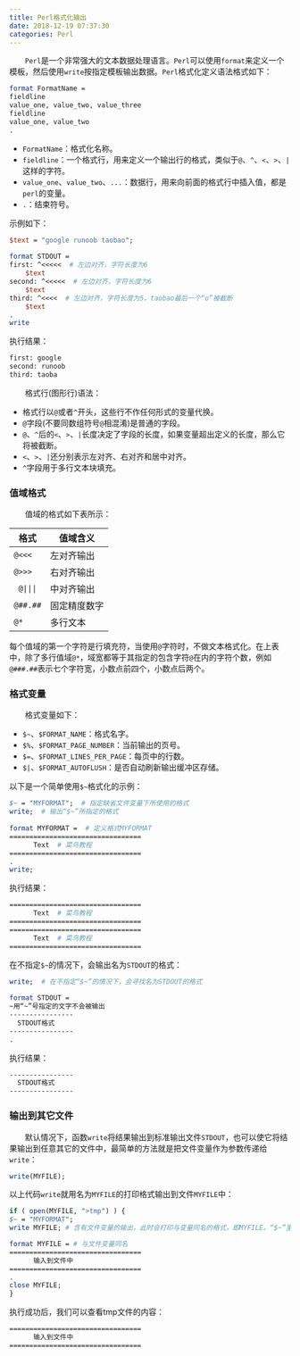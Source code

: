 ```yaml
---
title: Perl格式化输出
date: 2018-12-19 07:37:30
categories: Perl
---
```


&emsp;&emsp;`Perl`是一个非常强大的文本数据处理语言。`Perl`可以使用`format`来定义一个模板，然后使用`write`按指定模板输出数据。`Perl`格式化定义语法格式如下：

``` perl
format FormatName =
fieldline
value_one, value_two, value_three
fieldline
value_one, value_two
.
```

- `FormatName`：格式化名称。
- `fieldline`：一个格式行，用来定义一个输出行的格式，类似于`@`、`^`、`<`、`>`、`|`这样的字符。
- `value_one`、`value_two`、`...`：数据行，用来向前面的格式行中插入值，都是`perl`的变量。
- `.`：结束符号。

示例如下：

``` perl
$text = "google runoob taobao";
​
format STDOUT =
first: ^<<<<<  # 左边对齐，字符长度为6
    $text
second: ^<<<<<  # 左边对齐，字符长度为6
    $text
third: ^<<<<  # 左边对齐，字符长度为5，taobao最后一个“o”被截断
    $text  
.
write
```

执行结果：

``` bash
first: google
second: runoob
third: taoba
```

&emsp;&emsp;格式行(图形行)语法：

- 格式行以`@`或者`^`开头，这些行不作任何形式的变量代换。
- `@`字段(不要同数组符号`@`相混淆)是普通的字段。
- `@`、`^`后的`<`、`>`、`|`长度决定了字段的长度，如果变量超出定义的长度，那么它将被截断。
- `<`、`>`、`|`还分别表示左对齐、右对齐和居中对齐。
- `^`字段用于多行文本块填充。

### 值域格式

&emsp;&emsp;值域的格式如下表所示：

格式                               | 值域含义
-----------------------------------|--------
`@<<<`                             |左对齐输出
`@>>>`                             | 右对齐输出
<code> @&#124;&#124;&#124; </code> | 中对齐输出
`@##.##`                           | 固定精度数字
`@*`                               | 多行文本

每个值域的第一个字符是行填充符，当使用`@`字符时，不做文本格式化。在上表中，除了多行值域`@*`，域宽都等于其指定的包含字符`@`在内的字符个数，例如`@###.##`表示七个字符宽，小数点前四个，小数点后两个。

### 格式变量

&emsp;&emsp;格式变量如下：

- `$~`、`$FORMAT_NAME`：格式名字。
- `$%`、`$FORMAT_PAGE_NUMBER`：当前输出的页号。
- `$=`、`$FORMAT_LINES_PER_PAGE`：每页中的行数。
- `$|`、`$FORMAT_AUTOFLUSH`：是否自动刷新输出缓冲区存储。

以下是一个简单使用`$~`格式化的示例：

``` perl
$~ = "MYFORMAT";  # 指定缺省文件变量下所使用的格式
write;  # 输出“$~”所指定的格式
​
format MYFORMAT =  # 定义格式MYFORMAT
=================================
      Text  # 菜鸟教程
=================================
.
write;
```

执行结果：

``` bash
=================================
      Text  # 菜鸟教程
=================================
=================================
      Text  # 菜鸟教程
=================================
```

在不指定`$~`的情况下，会输出名为`STDOUT`的格式：

``` perl
write;  # 在不指定“$~”的情况下，会寻找名为STDOUT的格式
​
format STDOUT =
~用“~”号指定的文字不会被输出
----------------
  STDOUT格式
----------------
.
```

执行结果：

``` bash
----------------
  STDOUT格式
----------------
```

### 输出到其它文件

&emsp;&emsp;默认情况下，函数`write`将结果输出到标准输出文件`STDOUT`，也可以使它将结果输出到任意其它的文件中，最简单的方法就是把文件变量作为参数传递给`write`：

``` perl
write(MYFILE);
```

以上代码`write`就用名为`MYFILE`的打印格式输出到文件`MYFILE`中：

``` perl
if ( open(MYFILE, ">tmp") ) {
$~ = "MYFORMAT";
write MYFILE; # 含有文件变量的输出，此时会打印与变量同名的格式，即MYFILE。“$~”里指定的值被忽略

format MYFILE = # 与文件变量同名
=================================
      输入到文件中
=================================
.
close MYFILE;
}
```

执行成功后，我们可以查看tmp文件的内容：

``` bash
=================================
      输入到文件中
=================================
```